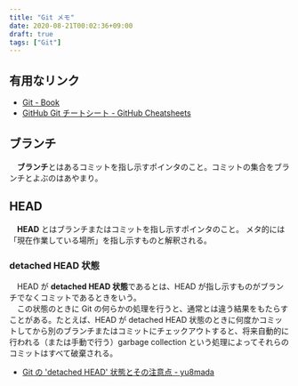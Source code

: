 ```yaml
---
title: "Git メモ"
date: 2020-08-21T00:02:36+09:00
draft: true
tags: ["Git"]
---
```


## 有用なリンク

- [Git - Book](https://git-scm.com/book/ja/v2)
- [GitHub Git チートシート - GitHub Cheatsheets](https://github.github.com/training-kit/downloads/ja/github-git-cheat-sheet/)

## ブランチ

　**ブランチ**とはあるコミットを指し示すポインタのこと。コミットの集合をブランチとよぶのはあやまり。

## HEAD

　**HEAD** とはブランチまたはコミットを指し示すポインタのこと。 メタ的には「現在作業している場所」を指し示すものと解釈される。

### detached HEAD 状態

　HEAD が **detached HEAD 状態**であるとは、HEAD が指し示すものがブランチでなくコミットであるときをいう。  
　この状態のときに Git の何らかの処理を行うと、通常とは違う結果をもたらすことがある。たとえば、HEAD が detached HEAD 状態のときに何度かコミットしてから別のブランチまたはコミットにチェックアウトすると、将来自動的に行われる（または手動で行う）garbage collection という処理によってそれらのコミットはすべて破棄される。

- [Git の 'detached HEAD' 状態とその注意点 - yu8mada](https://yu8mada.com/2018/05/31/detached-head-state-and-its-caution-in-git/)
